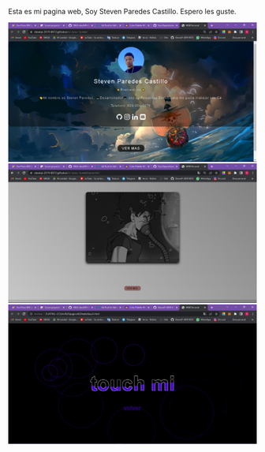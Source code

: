 Esta es mi pagina web,
Soy Steven Paredes Castillo.
Espero les guste.

![captura de la pagina web](1-ft.png)
![captura de la pagina web](2-ft.png)
![captura de la pagina web](3-ft.png)